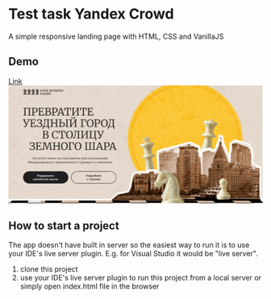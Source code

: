 # Test task Yandex Crowd

A simple responsive landing page with HTML, CSS and VanillaJS

## Demo
<a href="https://virab-maestro.github.io/chess-tournament/">Link</a>
<img src="./img/crowd-demo.png" width="1000">

## How to start a project
The app doesn't have built in server so the easiest way to run it is to use your IDE's live server plugin. E.g. for Visual Studio it would be "live server".

1. clone this project
2. use your IDE's live server plugin to run this project from a local server or simply open index.html file in the browser